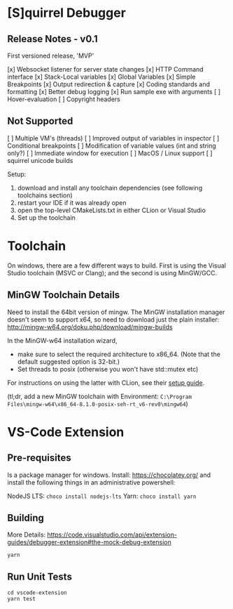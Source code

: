 # [S]quirrel Debugger

## Release Notes - v0.1
First versioned release, 'MVP'

[x] Websocket listener for server state changes
[x] HTTP Command interface
[x] Stack-Local variables
[x] Global Variables
[x] Simple Breakpoints
[x] Output redirection & capture
[x] Coding standards and formatting
[x] Better debug logging
[x] Run sample exe with arguments
[ ] Hover-evaluation
[ ] Copyright headers

## Not Supported
[ ] Multiple VM's (threads)
[ ] Improved output of variables in inspector
[ ] Conditional breakpoints
[ ] Modification of variable values (int and string only?)
[ ] Immediate window for execution
[ ] MacOS / Linux support
[ ] squirrel unicode builds

Setup:

1. download and install any toolchain dependencies (see following toolchains section)
1. restart your IDE if it was already open
1. open the top-level CMakeLists.txt in either CLion or Visual Studio
1. Set up the toolchain

# Toolchain
On windows, there are a few different ways to build. First is using the Visual Studio toolchain (MSVC or Clang); and the
second is using MinGW/GCC.

## MinGW Toolchain Details
Need to install the 64bit version of mingw. The MinGW installation manager doesn't seem to support x64, so need to download just the plain installer: http://mingw-w64.org/doku.php/download/mingw-builds

In the MinGW-w64 installation wizard, 
- make sure to select the required architecture to x86_64.  (Note that the default suggested option is 32-bit.)
- Set threads to posix (otherwise you won't have std::mutex etc)

For instructions on using the latter with CLion, see their [setup guide](https://www.jetbrains.com/help/clion/quick-tutorial-on-configuring-clion-on-windows.html).

(tl;dr, add a new MinGW toolchain with Environment: `C:\Program Files\mingw-w64\x86_64-8.1.0-posix-seh-rt_v6-rev0\mingw64`)

# VS-Code Extension

## Pre-requisites
Is a package manager for windows. Install: https://chocolatey.org/ and install the following things
in an administrative powershell:

NodeJS LTS: `choco install nodejs-lts`
Yarn: `choco install yarn`



## Building
More Details: https://code.visualstudio.com/api/extension-guides/debugger-extension#the-mock-debug-extension

```
yarn
```

## Run Unit Tests
```
cd vscode-extension
yarn test
```
